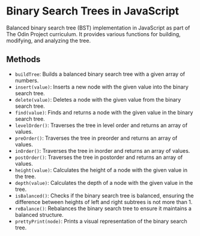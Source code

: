 # Binary Search Trees in JavaScript

Balanced binary search tree (BST) implementation in JavaScript as part of The Odin Project curriculum. It provides various functions for building, modifying, and analyzing the tree.

## Methods

- `buildTree`: Builds a balanced binary search tree with a given array of numbers.
- `insert(value)`: Inserts a new node with the given value into the binary search tree.
- `delete(value)`: Deletes a node with the given value from the binary search tree.
- `find(value)`: Finds and returns a node with the given value in the binary search tree.
- `levelOrder()`: Traverses the tree in level order and returns an array of values.
- `preOrder()`: Traverses the tree in preorder and returns an array of values.
- `inOrder()`: Traverses the tree in inorder and returns an array of values.
- `postOrder()`: Traverses the tree in postorder and returns an array of values.
- `height(value)`: Calculates the height of a node with the given value in the tree.
- `depth(value)`: Calculates the depth of a node with the given value in the tree.
- `isBalanced()`: Checks if the binary search tree is balanced, ensuring the difference between heights of left and right subtrees is not more than 1.
- `reBalance()`: Rebalances the binary search tree to ensure it maintains a balanced structure.
- `prettyPrint(node)`: Prints a visual representation of the binary search tree.
